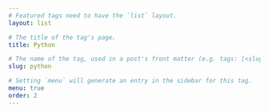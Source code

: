 ```yaml
---
# Featured tags need to have the `list` layout.
layout: list

# The title of the tag's page.
title: Python

# The name of the tag, used in a post's front matter (e.g. tags: [<slug>]).
slug: python

# Setting `menu` will generate an entry in the sidebar for this tag.
menu: true
order: 2
---
```

